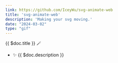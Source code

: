 ```yaml
---
link: https://github.com/IceyWu/svg-animate-web
title: 'svg-animate-web'
description: 'Making your svg moving.'
date: "2024-03-02"
type: "gif"
---
```


{{ $doc.title }} 🪄

- ✨ {{ $doc.description }}